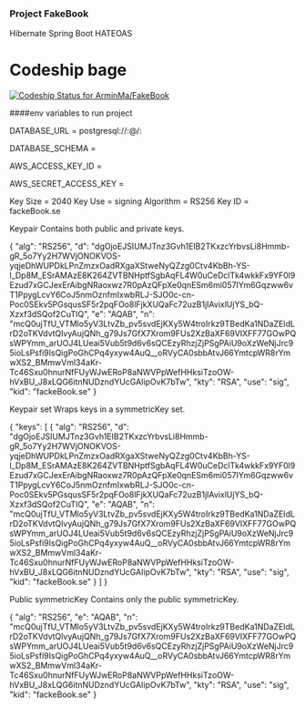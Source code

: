 ### Project FakeBook
Hibernate Spring Boot HATEOAS

# Codeship bage
[ ![Codeship Status for ArminMa/FakeBook](https://codeship.com/projects/85d2e1d0-ef65-0133-a862-3a17d571145b/status?branch=Dev)](https://codeship.com/projects/148969)

####env variables to run project

DATABASE_URL = postgresql://<username>:<password>@<hostname>/<dbname>:<port>

DATABASE_SCHEMA = <schemaName>

AWS_ACCESS_KEY_ID = <your AWS Access Key>

AWS_SECRET_ACCESS_KEY = <your Secret AWS Access Key>





Key Size = 2040
Key Use = signing
Algorithm = RS256
Key ID = fackeBook.se

Keypair
Contains both public and private keys.

{
  "alg": "RS256",
  "d": "dgOjoEJSIUMJTnz3Gvh1EIB2TKxzcYrbvsLi8Hmmb-gR_5o7Yy2H7WVjONOKVOS-yqjeDhWUPDkLPnZmzxOadRXgaXStweNyQZzg0Ctv4KbBh-YS-l_Dp8M_ESrAMAzE8K264ZVTBNHptfSgbAqFL4W0uCeDclTk4wkkFx9YF0l9Ezud7xGCJexErAibgNRaoxwz7R0pAzQFpXe0qnESm6mi057IYm6Gqzww6vT1PpygLcvY6CoJ5nmOznfmIxwbRLJ-SJO0c-cn-Poc0SEkv5PGsqusSF5r2pqFOo8lFjkXUQaFc72uzB1jIAvixlUjYS_bQ-Xzxf3dSQof2CuTIQ",
  "e": "AQAB",
  "n": "mcQ0ujTfU_VTMlo5yV3LtvZb_pv5svdEjKXy5W4troIrkz9TBedKa1NDaZEIdLrD2oTKVdvtQlvyAujQNh_g79Js7GfX7Xrom9FUs2XzBaXF69VIXFF77GOwPQsWPYmm_arUOJ4LUeai5Vub5t9d6v6sQCEzyRhzjZjPSgPAiU9oXzWeNjJrc95ioLsPsfi9IsQigPoGhCPq4yxyw4AuQ__oRVyCA0sbbAtvJ66YmtcpWR8rYmwXS2_BMmwVml34aKr-Tc46Sxu0hnurNfFUyWJwERoP8aNWVPpWefHHksiTzoOW-hVxBU_J8xLQG6itnNUDzndYUcGAIipOvK7bTw",
  "kty": "RSA",
  "use": "sig",
  "kid": "fackeBook.se"
}

Keypair set
Wraps keys in a symmetricKey set.

{
  "keys": [
    {
      "alg": "RS256",
      "d": "dgOjoEJSIUMJTnz3Gvh1EIB2TKxzcYrbvsLi8Hmmb-gR_5o7Yy2H7WVjONOKVOS-yqjeDhWUPDkLPnZmzxOadRXgaXStweNyQZzg0Ctv4KbBh-YS-l_Dp8M_ESrAMAzE8K264ZVTBNHptfSgbAqFL4W0uCeDclTk4wkkFx9YF0l9Ezud7xGCJexErAibgNRaoxwz7R0pAzQFpXe0qnESm6mi057IYm6Gqzww6vT1PpygLcvY6CoJ5nmOznfmIxwbRLJ-SJO0c-cn-Poc0SEkv5PGsqusSF5r2pqFOo8lFjkXUQaFc72uzB1jIAvixlUjYS_bQ-Xzxf3dSQof2CuTIQ",
      "e": "AQAB",
      "n": "mcQ0ujTfU_VTMlo5yV3LtvZb_pv5svdEjKXy5W4troIrkz9TBedKa1NDaZEIdLrD2oTKVdvtQlvyAujQNh_g79Js7GfX7Xrom9FUs2XzBaXF69VIXFF77GOwPQsWPYmm_arUOJ4LUeai5Vub5t9d6v6sQCEzyRhzjZjPSgPAiU9oXzWeNjJrc95ioLsPsfi9IsQigPoGhCPq4yxyw4AuQ__oRVyCA0sbbAtvJ66YmtcpWR8rYmwXS2_BMmwVml34aKr-Tc46Sxu0hnurNfFUyWJwERoP8aNWVPpWefHHksiTzoOW-hVxBU_J8xLQG6itnNUDzndYUcGAIipOvK7bTw",
      "kty": "RSA",
      "use": "sig",
      "kid": "fackeBook.se"
    }
  ]
}

Public symmetricKey
Contains only the public symmetricKey.

{
  "alg": "RS256",
  "e": "AQAB",
  "n": "mcQ0ujTfU_VTMlo5yV3LtvZb_pv5svdEjKXy5W4troIrkz9TBedKa1NDaZEIdLrD2oTKVdvtQlvyAujQNh_g79Js7GfX7Xrom9FUs2XzBaXF69VIXFF77GOwPQsWPYmm_arUOJ4LUeai5Vub5t9d6v6sQCEzyRhzjZjPSgPAiU9oXzWeNjJrc95ioLsPsfi9IsQigPoGhCPq4yxyw4AuQ__oRVyCA0sbbAtvJ66YmtcpWR8rYmwXS2_BMmwVml34aKr-Tc46Sxu0hnurNfFUyWJwERoP8aNWVPpWefHHksiTzoOW-hVxBU_J8xLQG6itnNUDzndYUcGAIipOvK7bTw",
  "kty": "RSA",
  "use": "sig",
  "kid": "fackeBook.se"
}

